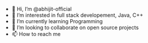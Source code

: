 - 👋 Hi, I’m @abhijit-official
- 👀 I’m interested in full stack developement, Java, C++
- 🌱 I’m currently learning Programming
- 💞️ I’m looking to collaborate on open source projects
- 📫 How to reach me 

<!---
abhijit-official/abhijit-official is a ✨ special ✨ repository because its `README.md` (this file) appears on your GitHub profile.
You can click the Preview link to take a look at your changes.
--->
